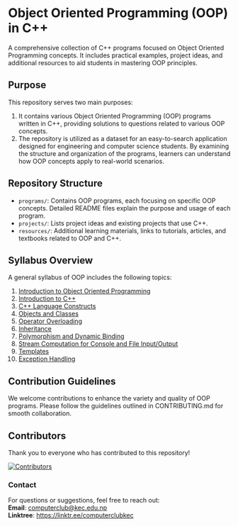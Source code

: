 # Object Oriented Programming (OOP) in C++
A comprehensive collection of C++ programs focused on Object Oriented Programming concepts. It includes practical examples, project ideas, and additional resources to aid students in mastering OOP principles.



## Purpose
This repository serves two main purposes:
1. It contains various Object Oriented Programming (OOP) programs written in C++, providing solutions to questions related to various OOP concepts.
2. The repository is utilized as a dataset for an easy-to-search application designed for engineering and computer science students. By examining the structure and organization of the programs, learners can understand how OOP concepts apply to real-world scenarios.

## Repository Structure
- `programs/`: Contains OOP programs, each focusing on specific OOP concepts. Detailed README files explain the purpose and usage of each program.
- `projects/`: Lists project ideas and existing projects that use C++.
- `resources/`: Additional learning materials, links to tutorials, articles, and textbooks related to OOP and C++.

## Syllabus Overview
A general syllabus of OOP includes the following topics:
1. [Introduction to Object Oriented Programming](/programs/README.md/)
2. [Introduction to C++](/programs/README.md/)
3. [C++ Language Constructs](/programs/README.md/)
4. [Objects and Classes](/programs/README.md/)
5. [Operator Overloading](/programs/OperatorOverloading/)
6. [Inheritance](/programs/README.md/)
7. [Polymorphism and Dynamic Binding](/programs/README.md/)
8. [Stream Computation for Console and File Input/Output](/programs/README.md/)
9. [Templates](/programs/README.md/)
10. [Exception Handling](/programs/README.md/)

## Contribution Guidelines
We welcome contributions to enhance the variety and quality of OOP programs. Please follow the guidelines outlined in CONTRIBUTING.md for smooth collaboration.

## Contributors
Thank you to everyone who has contributed to this repository!

[![Contributors](https://contrib.rocks/image?repo=computerclubkec/oop)](https://github.com/computerclubkec/oop/graphs/contributors)

### Contact
For questions or suggestions, feel free to reach out:<br>
**Email**: computerclub@kec.edu.np<br>
**Linktree**: https://linktr.ee/computerclubkec